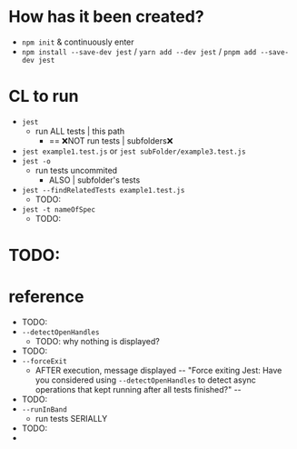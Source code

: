 # How has it been created?
* `npm init` & continuously enter
* `npm install --save-dev jest` / `yarn add --dev jest` / `pnpm add --save-dev jest`

# CL to run
* `jest`
  * run ALL tests | this path
    * == ❌NOT run tests | subfolders❌
* `jest example1.test.js` or `jest subFolder/example3.test.js`
* `jest -o`
  * run tests uncommited
    * ALSO | subfolder's tests
* `jest --findRelatedTests example1.test.js`
  * TODO:
* `jest -t nameOfSpec`
  * TODO:

# TODO:

# reference
* TODO:
* `--detectOpenHandles`
  * TODO: why nothing is displayed?
* TODO:
* `--forceExit`
  * AFTER execution, message displayed -- "Force exiting Jest: Have you considered using `--detectOpenHandles` to detect async operations that kept running after all tests finished?" -- 
* TODO:
* `--runInBand`
  * run tests SERIALLY
* TODO:
* 
